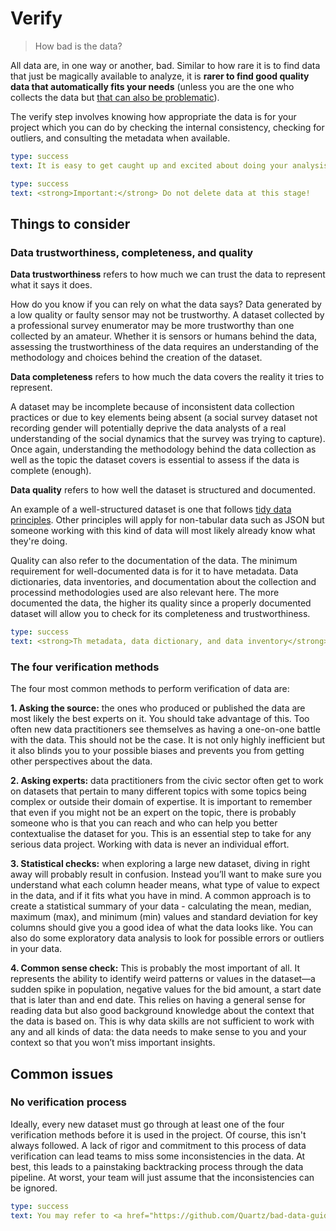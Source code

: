 # Verify
> How bad is the data?

All data are, in one way or another, bad. Similar to how rare it is to find data that just be magically available to analyze, it is **rarer to find good quality data that automatically fits your needs** (unless you are the one who collects the data but [that can also be problematic](get.html#bad-data-collection-methodology)). 

The verify step involves knowing how appropriate the data is for your project which you can do by checking the internal consistency, checking for outliers, and consulting the metadata when available.

```yaml remark
type: success
text: It is easy to get caught up and excited about doing your analysis the moment you get your data but you should <strong>always try to take the time first to include at least some verification</strong>. This simple action will help you avoid wasting time on bad data or, worse, publishing incorrect results.
```

```yaml remark
type: success
text: <strong>Important:</strong> Do not delete data at this stage!
```

## Things to consider
### Data trustworthiness, completeness, and quality
**Data trustworthiness** refers to how much we can trust the data to represent what it says it does. 

How do you know if you can rely on what the data says? Data generated by a low quality or faulty sensor may not be trustworthy. A dataset collected by a professional survey enumerator may be more trustworthy than one collected by an amateur. Whether it is sensors or humans behind the data, assessing the trustworthiness of the data requires an understanding of the methodology and choices behind the creation of the dataset.

**Data completeness** refers to how much the data covers the reality it tries to represent. 

A dataset may be incomplete because of inconsistent data collection practices or due to key elements being absent (a social survey dataset not recording gender will potentially deprive the data analysts of a real understanding of the social dynamics that the survey was trying to capture). Once again, understanding the methodology behind the data collection as well as the topic the dataset covers is essential to assess if the data is complete (enough).

**Data quality** refers to how well the dataset is structured and documented. 

An example of a well-structured dataset is one that follows [tidy data principles](../open-data/machine-readable-data.html#tidy-data). Other principles will apply for non-tabular data such as JSON but someone working with this kind of data will most likely already know what they're doing.

Quality can also refer to the documentation of the data. The minimum requirement for well-documented data is for it to have metadata. Data dictionaries, data inventories, and documentation about the collection and processind methodologies used are also relevant here. The more documented the data, the higher its quality since a properly documented dataset will allow you to check for its completeness and trustworthiness. 

```yaml remark
type: success
text: <strong>Th metadata, data dictionary, and data inventory</strong><br><br><strong>The metadata</strong> is the "data about the data". It can include every relevant contextual information about the dataset—from the author, to the date of creation, to the expected format of the various values (text, numbers etc). A data dictionary can also be a part of the metadata. The metadata can be stored alongside the data (for example in a different tab of a spreadsheet) or shared alongside the dataset (ideally as a .json file, but most often as a .doc or .pdf file).<br><br><strong>A data dictionary</strong> or codebook is a document describing the meaning of all columns and values in a dataset. This is especially relevant for datasets that use abbreviated column headers and non-standard values. Sometimes the dictionary may skip obvious elements, such as the date column, although it may include it in order to describe the expected formatting of the values (e.g. DD-MM-YY or YYYY.MM.DD).<br><br><strong>A data inventory</strong> (or registry) is a document listing all the datasets owned by an organisation which can include all the datasets made publicly available by that organisation. A data inventory can also be thematic. In such a case, it may list down all relevant data sources across multiple organizations. For example, a data inventory of procurement-related data in the Philippines.

```

### The four verification methods
The four most common methods to perform verification of data are:

**1. Asking the source:** the ones who produced or published the data are most likely the best experts on it. You should take advantage of this. Too often new data practitioners see themselves as having a one-on-one battle with the data. This should not be the case. It is not only highly inefficient but it also blinds you to your possible biases and prevents you from getting other perspectives about the data.

**2. Asking experts:** data practitioners from the civic sector often get to work on datasets that pertain to many different topics with some topics being complex or outside their domain of expertise. It is important to remember that even if you might not be an expert on the topic, there is probably someone who is that you can reach and who can help you better contextualise the dataset for you. This is an essential step to take for any serious data project. Working with data is never an individual effort.

**3. Statistical checks:** when exploring a large new dataset, diving in right away will probably result in confusion. Instead you’ll want to make sure you understand what each column header means, what type of value to expect in the data, and if it fits what you have in mind. A common approach is to create a statistical summary of your data - calculating the mean, median, maximum (max), and minimum (min) values and standard deviation for key columns should give you a good idea of what the data looks like. You can also do some exploratory data analysis to look for possible errors or outliers in your data.

**4. Common sense check:** This is probably the most important of all. It represents the ability to identify weird patterns or values in the dataset—a sudden spike in population, negative values for the bid amount, a start date that is later than and end date. This relies on having a general sense for reading data but also good background knowledge about the context that the data is based on. This is why data skills are not sufficient to work with any and all kinds of data: the data needs to make sense to you and your context so that you won’t miss important insights.

## Common issues
### No verification process
Ideally, every new dataset must go through at least one of the four verification methods before it is used in the project. Of course, this isn't always followed. A lack of rigor and commitment to this process of data verification can lead teams to miss some inconsistencies in the data. At best, this leads to a painstaking backtracking process through the data pipeline. At worst, your team will just assume that the inconsistencies can be ignored.  

```yaml remark
type: success
text: You may refer to <a href="https://github.com/Quartz/bad-data-guide"><strong>The Quartz guide to bad data</strong></a> for an exhaustive reference to problems seen in real-world data along with suggestions on how to resolve them.